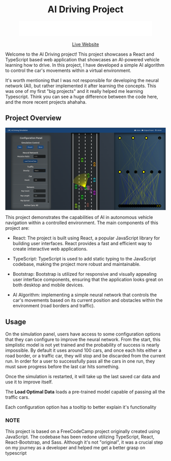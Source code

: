 <h1 align="center">AI Driving Project</h1>

<div align="center">
<img src="/images/fcc.svg"/>

[Live Website](https://ai-driving-simulation.netlify.app/)
</div>





Welcome to the AI Driving project! This project showcases a React and TypeScript based web application that showcases an AI-powered vehicle learning how to drive. In this project, I have developed a simple AI algorithm to control the car's movements within a virtual environment.

It's worth mentioning that I was not responsible for developing the neural network (AI), but rather implemented it after learning the concepts.
This was one of my first "big projects" and it really helped me learning Typescript. Think you can see a huge difference between the code here, and the more recent projects ahahaha.

## Project Overview


<img align="center" src="/images/overview.png"/>


This project demonstrates the capabilities of AI in autonomous vehicle navigation within a controlled environment. The main components of this project are:

   - React: The project is built using React, a popular JavaScript library for building user interfaces. React provides a fast and efficient way to create interactive web applications.

   - TypeScript: TypeScript is used to add static typing to the JavaScript codebase, making the project more robust and maintainable.

   - Bootstrap: Bootstrap is utilized for responsive and visually appealing user interface components, ensuring that the application looks great on both desktop and mobile devices.

   - AI Algorithm: implementing a simple neural network that controls the car's movements based on its current position and obstacles within the environment (road borders and traffic).

## Usage
On the simulation panel, users have access to some configuration options that they can configure to improve the neural network. From the start, this simplistic model is not yet trained and the probability of success is nearly impossible.
By default it uses around 100 cars, and once each hits either a road border, or a traffic car, they will stop and be discarded from the current run. In order for a user to successfully pass all the cars in one run, they must save progress before the last car hits something.

Once the simulation is restarted, it will take up the last saved car data and use it to improve itself.

The **Load Optimal Data** loads a pre-trained model capable of passing all the traffic cars.

Each configuration option has a tooltip to better explain it's functionality

### NOTE
This project is based on a FreeCodeCamp project originally created using JavaScript. The codebase has been redone utilizing TypeScript, React, React-Bootstrap, and Sass. Although it's not "original", it was a crucial step on my journey as a developer and helped me get a better grasp on typescript
